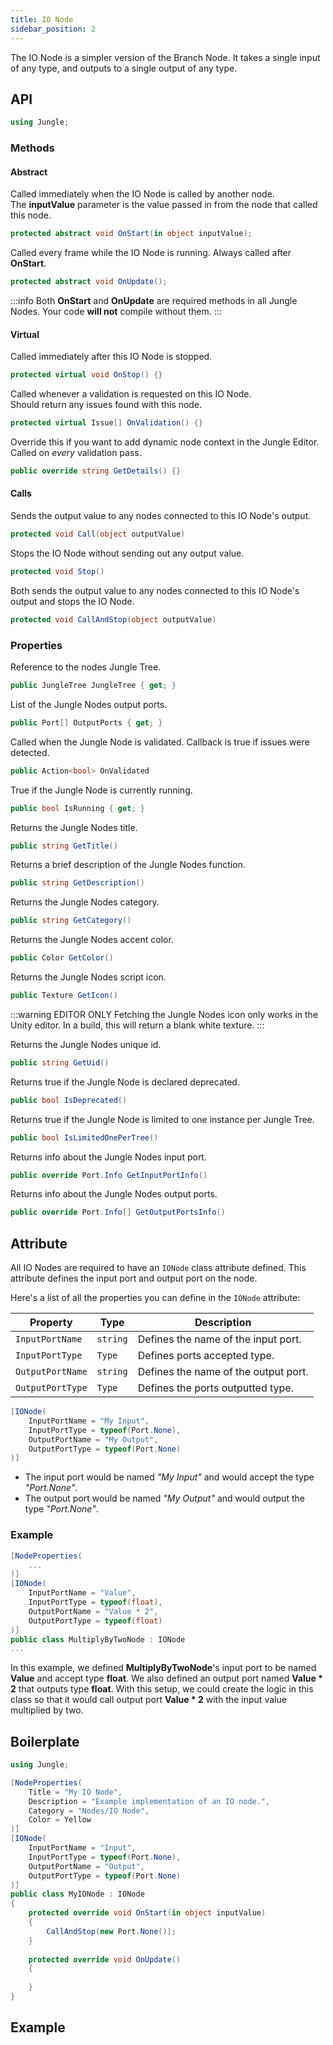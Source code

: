 ```yaml
---
title: IO Node
sidebar_position: 2
---
```


The IO Node is a simpler version of the Branch Node. It takes a single input of any type, and outputs to a single output
of any type.

## API

```csharp
using Jungle;
```

### Methods

#### Abstract

Called immediately when the IO Node is called by another node.
<br />The **inputValue** parameter is the value passed in from the node that called this node.
```csharp
protected abstract void OnStart(in object inputValue);
```

Called every frame while the IO Node is running. Always called after **OnStart**.
```csharp
protected abstract void OnUpdate();
```

:::info
Both **OnStart** and **OnUpdate** are required methods in all Jungle Nodes. Your code **will not** compile without them.
:::

#### Virtual

Called immediately after this IO Node is stopped.
```csharp
protected virtual void OnStop() {}
```

Called whenever a validation is requested on this IO Node.
<br />Should return any issues found with this node.
```csharp
protected virtual Issue[] OnValidation() {}
```

Override this if you want to add dynamic node context in the Jungle Editor.
<br />Called on _every_ validation pass.
```csharp
public override string GetDetails() {}
```

#### Calls

Sends the output value to any nodes connected to this IO Node's output.
```csharp
protected void Call(object outputValue)
```

Stops the IO Node without sending out any output value.
```csharp
protected void Stop()
```

Both sends the output value to any nodes connected to this IO Node's output and stops the IO Node.
```csharp
protected void CallAndStop(object outputValue)
```

### Properties

Reference to the nodes Jungle Tree.
```csharp
public JungleTree JungleTree { get; }
```

List of the Jungle Nodes output ports.
```csharp
public Port[] OutputPorts { get; }
```

Called when the Jungle Node is validated. Callback is true if issues were detected.
```csharp
public Action<bool> OnValidated
```

True if the Jungle Node is currently running.
```csharp
public bool IsRunning { get; }
```

Returns the Jungle Nodes title.
```csharp
public string GetTitle()
```

Returns a brief description of the Jungle Nodes function.
```csharp
public string GetDescription()
```

Returns the Jungle Nodes category.
```csharp
public string GetCategory()
```

Returns the Jungle Nodes accent color.
```csharp
public Color GetColor()
```

Returns the Jungle Nodes script icon.
```csharp
public Texture GetIcon()
```

:::warning EDITOR ONLY
Fetching the Jungle Nodes icon only works in the Unity editor. In a build, this will return a blank white texture.
:::

Returns the Jungle Nodes unique id.
```csharp
public string GetUid()
```

Returns true if the Jungle Node is declared deprecated.
```csharp
public bool IsDeprecated()
```

Returns true if the Jungle Node is limited to one instance per Jungle Tree.
```csharp
public bool IsLimitedOnePerTree()
```

Returns info about the Jungle Nodes input port.
```csharp
public override Port.Info GetInputPortInfo()
```

Returns info about the Jungle Nodes output ports.
```csharp
public override Port.Info[] GetOutputPortsInfo()
```

## Attribute

All IO Nodes are required to have an `IONode` class attribute defined. This attribute defines the input port and 
output port on the node. 

Here's a list of all the properties you can define in the `IONode` attribute:

| Property         | Type     | Description                          |
|------------------|----------|--------------------------------------|
| `InputPortName`  | `string` | Defines the name of the input port.  |
| `InputPortType`  | `Type`   | Defines ports accepted type.         |
| `OutputPortName` | `string` | Defines the name of the output port. |
| `OutputPortType` | `Type`   | Defines the ports outputted type.    |

```csharp
[IONode(
    InputPortName = "My Input",
    InputPortType = typeof(Port.None),
    OutputPortName = "My Output",
    OutputPortType = typeof(Port.None)
)]
```

- The input port would be named _"My Input"_ and would accept the type _"Port.None"_.
- The output port would be named _"My Output"_ and would output the type _"Port.None"_.

### Example

```csharp
[NodeProperties(
    ...
)]
[IONode(
    InputPortName = "Value",
    InputPortType = typeof(float),
    OutputPortName = "Value * 2",
    OutputPortType = typeof(float)
)]
public class MultiplyByTwoNode : IONode
...
```

In this example, we defined **MultiplyByTwoNode**'s input port to be named **Value** and accept type **float**. We
also defined an output port named **Value * 2** that outputs type **float**. With this setup, we could create the logic
in this class so that it would call output port **Value * 2** with the input value multiplied by two.

## Boilerplate

```csharp
using Jungle;

[NodeProperties(
    Title = "My IO Node",
    Description = "Example implementation of an IO node.",
    Category = "Nodes/IO Node",
    Color = Yellow
)]
[IONode(
    InputPortName = "Input",
    InputPortType = typeof(Port.None),
    OutputPortName = "Output",
    OutputPortType = typeof(Port.None)
)]
public class MyIONode : IONode
{
    protected override void OnStart(in object inputValue)
    {
        CallAndStop(new Port.None());
    }
    
    protected override void OnUpdate()
    {
        
    }
}
```

## Example


